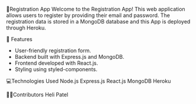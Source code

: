📝Registration App
Welcome to the Registration App! This web application allows users to register by providing their email and password. The registration data is stored in a MongoDB database and this App is deployed through Heroku.

🚀 Features
- User-friendly registration form.
- Backend built with Express.js and MongoDB.
- Frontend developed with React.js.
- Styling using styled-components.

💻Technologies Used
Node.js
Express.js
React.js
MongoDB
Heroku

🧑‍💻Contributors
   Heli Patel

